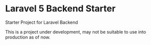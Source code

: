 # Laravel 5 Backend Starter
Starter Project for Laravel Backend

This is a project under development, may not be suitable to use into production as of now.
